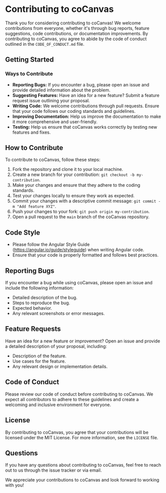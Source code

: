 # Contributing to coCanvas

Thank you for considering contributing to coCanvas! We welcome contributions from everyone, whether it's through bug reports, feature suggestions, code contributions, or documentation improvements. By contributing to coCanvas, you agree to abide by the code of conduct outlined in the `CODE_OF_CONDUCT.md` file.

## Getting Started

### Ways to Contribute

- **Reporting Bugs:** If you encounter a bug, please open an issue and provide detailed information about the problem.
- **Suggesting Features:** Have an idea for a new feature? Submit a feature request issue outlining your proposal.
- **Writing Code:** We welcome contributions through pull requests. Ensure that your code follows our coding standards and guidelines.
- **Improving Documentation:** Help us improve the documentation to make it more comprehensive and user-friendly.
- **Testing:** Help us ensure that coCanvas works correctly by testing new features and fixes.

## How to Contribute

To contribute to coCanvas, follow these steps:

1. Fork the repository and clone it to your local machine.
2. Create a new branch for your contribution: `git checkout -b my-contribution`.
3. Make your changes and ensure that they adhere to the coding standards.
4. Test your changes locally to ensure they work as expected.
5. Commit your changes with a descriptive commit message: `git commit -m "Add feature XYZ"`.
6. Push your changes to your fork: `git push origin my-contribution`.
7. Open a pull request to the `main` branch of the coCanvas repository.

## Code Style

- Please follow the Angular Style Guide (https://angular.io/guide/styleguide) when writing Angular code.
- Ensure that your code is properly formatted and follows best practices.

## Reporting Bugs

If you encounter a bug while using coCanvas, please open an issue and include the following information:

- Detailed description of the bug.
- Steps to reproduce the bug.
- Expected behavior.
- Any relevant screenshots or error messages.

## Feature Requests

Have an idea for a new feature or improvement? Open an issue and provide a detailed description of your proposal, including:

- Description of the feature.
- Use cases for the feature.
- Any relevant design or implementation details.

## Code of Conduct

Please review our code of conduct before contributing to coCanvas. We expect all contributors to adhere to these guidelines and create a welcoming and inclusive environment for everyone.

## License

By contributing to coCanvas, you agree that your contributions will be licensed under the MIT License. For more information, see the `LICENSE` file.

## Questions

If you have any questions about contributing to coCanvas, feel free to reach out to us through the issue tracker or via email.

We appreciate your contributions to coCanvas and look forward to working with you!
